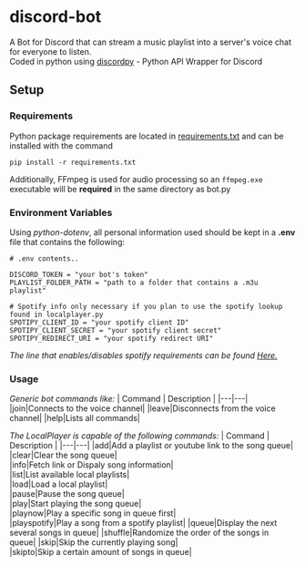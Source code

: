 # discord-bot
A Bot for Discord that can stream a music playlist into a server's voice chat for everyone to listen.<br>
Coded in python using [discordpy](https://discordpy.readthedocs.io/en/latest/) - Python API Wrapper for Discord
## Setup
### Requirements
Python package requirements are located in [requirements.txt](requirements.txt) and can be installed with the command
```
pip install -r requirements.txt
```
Additionally, FFmpeg is used for audio processing so an `ffmpeg.exe` executable will be **required** in the same directory as bot.py
### Environment Variables
Using _python-dotenv_, all personal information used should be kept in a **.env** file that contains the following:
```
# .env contents..

DISCORD_TOKEN = "your bot's token"
PLAYLIST_FOLDER_PATH = "path to a folder that contains a .m3u playlist"

# Spotify info only necessary if you plan to use the spotify lookup found in localplayer.py
SPOTIPY_CLIENT_ID = "your spotify client ID"
SPOTIPY_CLIENT_SECRET = "your spotify client secret"
SPOTIPY_REDIRECT_URI = "your spotify redirect URI"
```
_The line that enables/disables spotify requirements can be found [Here.](cogs/localplayer.py#L23-L24)_

### Usage
_Generic bot commands like:_
| Command | Description |
|---|---|
|join|Connects to the voice channel|
|leave|Disconnects from the voice channel|
|help|Lists all commands|

_The LocalPlayer is capable of the following commands:_
| Command | Description |
|---|---|
|add|Add a playlist or youtube link to the song queue|               
|clear|Clear the song queue|         
|info|Fetch link or Dispaly song information|        
|list|List available local playlists|        
|load|Load a local playlist|             
|pause|Pause the song queue|       
|play|Start playing the song queue|        
|playnow|Play a specific song in queue first|     
|playspotify|Play a song from a spotify playlist| 
|queue|Display the next several songs in queue|
|shuffle|Randomize the order of the songs in queue|
|skip|Skip the currently playing song|        
|skipto|Skip a certain amount of songs in queue|
